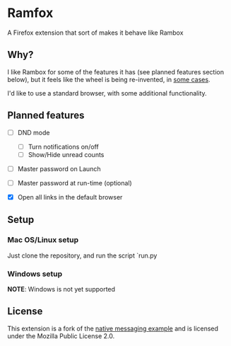 # Ramfox

A Firefox extension that sort of makes it behave like Rambox

## Why?

I like Rambox for some of the features it has (see planned features section
below), but it feels like the wheel is being re-invented, in [some
cases](https://github.com/saenzramiro/rambox/issues/509).

I'd like to use a standard browser, with some additional functionality.

## Planned features

- [ ] DND mode

    - [ ] Turn notifications on/off
    - [ ] Show/Hide unread counts

- [ ] Master password on Launch

- [ ] Master password at run-time (optional)

- [X] Open all links in the default browser

## Setup ##

### Mac OS/Linux setup ###

Just clone the repository, and run the script `run.py

### Windows setup ###

**NOTE**: Windows is not yet supported

## License

This extension is a fork of the [native messaging
example](https://github.com/mdn/webextensions-examples/tree/master/native-messaging)
and is licensed under the Mozilla Public License 2.0.
